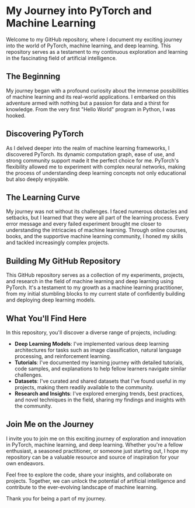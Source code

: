 # My Journey into PyTorch and Machine Learning
Welcome to my GitHub repository, where I document my exciting journey into the world of PyTorch, machine learning, and deep learning. This repository serves as a testament to my continuous exploration and learning in the fascinating field of artificial intelligence.

## The Beginning
My journey began with a profound curiosity about the immense possibilities of machine learning and its real-world applications. I embarked on this adventure armed with nothing but a passion for data and a thirst for knowledge. From the very first "Hello World" program in Python, I was hooked.

## Discovering PyTorch
As I delved deeper into the realm of machine learning frameworks, I discovered PyTorch. Its dynamic computation graph, ease of use, and strong community support made it the perfect choice for me. PyTorch's flexibility allowed me to experiment with complex neural networks, making the process of understanding deep learning concepts not only educational but also deeply enjoyable.

## The Learning Curve
My journey was not without its challenges. I faced numerous obstacles and setbacks, but I learned that they were all part of the learning process. Every error message and every failed experiment brought me closer to understanding the intricacies of machine learning. Through online courses, books, and the supportive machine learning community, I honed my skills and tackled increasingly complex projects.

## Building My GitHub Repository
This GitHub repository serves as a collection of my experiments, projects, and research in the field of machine learning and deep learning using PyTorch. It's a testament to my growth as a machine learning practitioner, from my initial stumbling blocks to my current state of confidently building and deploying deep learning models.

## What You'll Find Here
In this repository, you'll discover a diverse range of projects, including:

- **Deep Learning Models**: I've implemented various deep learning architectures for tasks such as image classification, natural language processing, and reinforcement learning.
- **Tutorials**: I've documented my learning journey with detailed tutorials, code samples, and explanations to help fellow learners navigate similar challenges.
- **Datasets**: I've curated and shared datasets that I've found useful in my projects, making them readily available to the community.
- **Research and Insights**: I've explored emerging trends, best practices, and novel techniques in the field, sharing my findings and insights with the community.
## Join Me on the Journey
I invite you to join me on this exciting journey of exploration and innovation in PyTorch, machine learning, and deep learning. Whether you're a fellow enthusiast, a seasoned practitioner, or someone just starting out, I hope my repository can be a valuable resource and source of inspiration for your own endeavors.

Feel free to explore the code, share your insights, and collaborate on projects. Together, we can unlock the potential of artificial intelligence and contribute to the ever-evolving landscape of machine learning.

Thank you for being a part of my journey.

